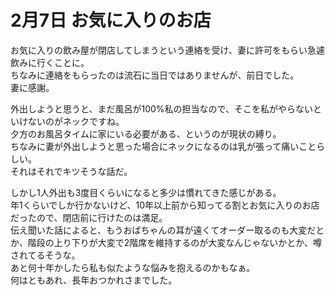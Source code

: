 # 2月7日 お気に入りのお店

お気に入りの飲み屋が閉店してしまうという連絡を受け、妻に許可をもらい急遽飲みに行くことに。  
ちなみに連絡をもらったのは流石に当日ではありませんが、前日でした。  
妻に感謝。

外出しようと思うと、まだ風呂が100%私の担当なので、そこを私がやらないといけないのがネックですね。  
夕方のお風呂タイムに家にいる必要がある、というのが現状の縛り。  
ちなみに妻が外出しようと思った場合にネックになるのは乳が張って痛いことらしい。  
それはそれでキツそうな話だ。

しかし1人外出も3度目くらいになると多少は慣れてきた感じがある。  
年1くらいでしか行かないけど、10年以上前から知ってる割とお気に入りのお店だったので、閉店前に行けたのは満足。  
伝え聞いた話によると、もうおばちゃんの耳が遠くてオーダー取るのも大変だとか、階段の上り下りが大変で2階席を維持するのが大変なんじゃないかとか、噂されてるそうな。  
あと何十年かしたら私も似たような悩みを抱えるのかもなぁ。  
何はともあれ、長年おつかれさまでした。